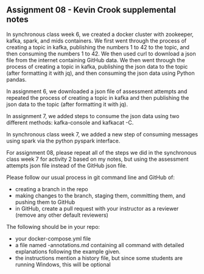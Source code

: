 
## Assignment 08 - Kevin Crook supplemental notes

In synchronous class week 6, we created a docker cluster with zookeeper, kafka, spark, and mids containers.  We first went through the process of creating a topic in kafka, publishing the numbers 1 to 42 to the topic, and then consuming the numbers 1 to 42.  We then used curl to download a json file from the internet containing GitHub data.  We then went through the process of creating a topic in kafka, publishing the json data to the topic (after formatting it with jq), and then consuming the json data using Python pandas.

In assignment 6, we downloaded a json file of assessment attempts and repeated the process of creating a topic in kafka and then  publishing the json data to the topic (after formatting it with jq).  

In assignment 7, we added steps to consume the json data using two different methods: kafka-console and kafkacat -C.

In synchronous class week 7, we added a new step of consuming messages using spark via the python pyspark interface.  

For assignment 08, please repeat all of the steps we did in the synchronous class week 7 for activity 2 based on my notes, but using the assessment attempts json file instead of the GitHub json file.  

Please follow our usual process in git command line and GitHub of:
* creating a branch in the repo
* making changes to the branch, staging them, committing them, and pushing them to GitHub
* in GitHub, create a pull request with your instructor as a reviewer (remove any other default reviewers)

The following should be in your repo:

* your docker-compose.yml file
* a file named <username>-annotations.md containing all command with detailed explanations following the example given.
* the instructions mention a history file, but since some students are running Windows, this will be optional

